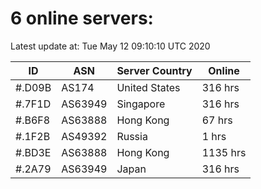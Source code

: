 # 6 online servers:

Latest update at: Tue May 12 09:10:10 UTC 2020

| ID | ASN | Server Country | Online |
| -- | --- | -------------- | ------ |
| #.D09B | AS174 | United States | 316 hrs |
| #.7F1D | AS63949 | Singapore | 316 hrs |
| #.B6F8 | AS63888 | Hong Kong | 67 hrs |
| #.1F2B | AS49392 | Russia | 1 hrs |
| #.BD3E | AS63888 | Hong Kong | 1135 hrs |
| #.2A79 | AS63949 | Japan | 316 hrs |

